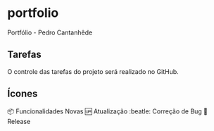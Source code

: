 # portfolio

Portfólio - Pedro Cantanhêde

## Tarefas

O controle das tarefas do projeto será realizado no GitHub.

## Ícones

:package: Funcionalidades Novas
:up: Atualização
:beatle: Correção de Bug
:checkered_flag: Release

